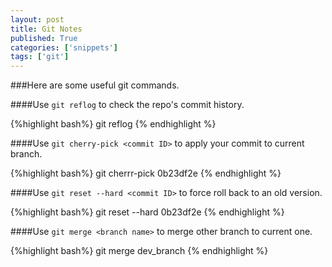 ```yaml
---
layout: post
title: Git Notes
published: True
categories: ['snippets']
tags: ['git']
---
```

<!--more-->
###Here are some useful git commands.

####Use `git reflog` to check the repo's commit history.

{%highlight bash%}
git reflog
{% endhighlight %}

####Use `git cherry-pick <commit ID>` to apply your commit to current branch.

{%highlight bash%}
git cherrr-pick 0b23df2e
{% endhighlight %}

####Use `git reset --hard <commit ID>` to force roll back to an old version.

{%highlight bash%}
git reset --hard 0b23df2e
{% endhighlight %}

####Use `git merge <branch name>` to merge other branch to current one.

{%highlight bash%}
git merge dev_branch
{% endhighlight %}


